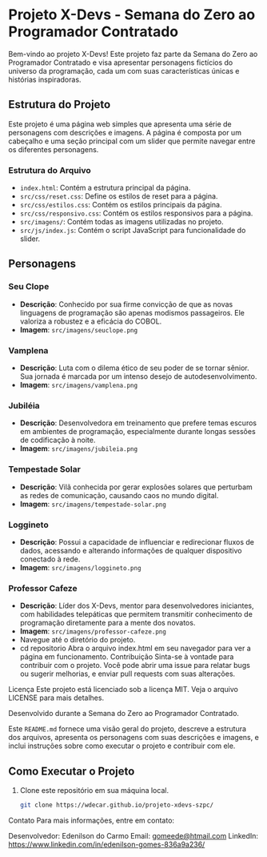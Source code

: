 # Projeto X-Devs - Semana do Zero ao Programador Contratado

Bem-vindo ao projeto X-Devs! Este projeto faz parte da Semana do Zero ao Programador Contratado e visa apresentar personagens fictícios do universo da programação, cada um com suas características únicas e histórias inspiradoras.

## Estrutura do Projeto

Este projeto é uma página web simples que apresenta uma série de personagens com descrições e imagens. A página é composta por um cabeçalho e uma seção principal com um slider que permite navegar entre os diferentes personagens.

### Estrutura do Arquivo

- `index.html`: Contém a estrutura principal da página.
- `src/css/reset.css`: Define os estilos de reset para a página.
- `src/css/estilos.css`: Contém os estilos principais da página.
- `src/css/responsivo.css`: Contém os estilos responsivos para a página.
- `src/imagens/`: Contém todas as imagens utilizadas no projeto.
- `src/js/index.js`: Contém o script JavaScript para funcionalidade do slider.

## Personagens

### Seu Clope
- **Descrição**: Conhecido por sua firme convicção de que as novas linguagens de programação são apenas modismos passageiros. Ele valoriza a robustez e a eficácia do COBOL.
- **Imagem**: `src/imagens/seuclope.png`

### Vamplena
- **Descrição**: Luta com o dilema ético de seu poder de se tornar sênior. Sua jornada é marcada por um intenso desejo de autodesenvolvimento.
- **Imagem**: `src/imagens/vamplena.png`

### Jubiléia
- **Descrição**: Desenvolvedora em treinamento que prefere temas escuros em ambientes de programação, especialmente durante longas sessões de codificação à noite.
- **Imagem**: `src/imagens/jubileia.png`

### Tempestade Solar
- **Descrição**: Vilã conhecida por gerar explosões solares que perturbam as redes de comunicação, causando caos no mundo digital.
- **Imagem**: `src/imagens/tempestade-solar.png`

### Loggineto
- **Descrição**: Possui a capacidade de influenciar e redirecionar fluxos de dados, acessando e alterando informações de qualquer dispositivo conectado à rede.
- **Imagem**: `src/imagens/loggineto.png`

### Professor Cafeze
- **Descrição**: Líder dos X-Devs, mentor para desenvolvedores iniciantes, com habilidades telepáticas que permitem transmitir conhecimento de programação diretamente para a mente dos novatos.
- **Imagem**: `src/imagens/professor-cafeze.png`
- Navegue até o diretório do projeto.
- cd repositorio
Abra o arquivo index.html em seu navegador para ver a página em funcionamento.
Contribuição
Sinta-se à vontade para contribuir com o projeto. Você pode abrir uma issue para relatar bugs ou sugerir melhorias, e enviar pull requests com suas alterações.

Licença
Este projeto está licenciado sob a licença MIT. Veja o arquivo LICENSE para mais detalhes.

Desenvolvido durante a Semana do Zero ao Programador Contratado.


Este `README.md` fornece uma visão geral do projeto, descreve a estrutura dos arquivos, apresenta os personagens com suas descrições e imagens, e inclui instruções sobre como executar o projeto e contribuir com ele.


## Como Executar o Projeto

1. Clone este repositório em sua máquina local.
   ```sh
   git clone https://wdecar.github.io/projeto-xdevs-szpc/
  Contato
Para mais informações, entre em contato:

Desenvolvedor: Edenilson do Carmo
Email: gomeede@htmail.com
LinkedIn: https://www.linkedin.com/in/edenilson-gomes-836a9a236/

   
